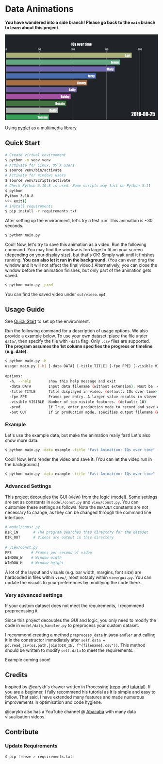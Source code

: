# Data Animations

**You have wandered into a side branch! Please go back to the `main` branch to
learn about this project.**

![Preview](preview.png)

Using [pyglet][3] as a multimedia library.

## Quick Start

```bash
# Create virtual environment
$ python -m venv venv
# Activate for Linux, OS X users
$ source venv/bin/activate
# Activate for Windows users
$ source venv/Scripts/activate
# Check Python 3.10.8 is used. Some scripts may fail on Python 3.11
$ python
Python 3.10.8
>>> exit()
# Install requirements
$ pip install -r requirements.txt
```

After setting up the environment, let's try a test run. This animation is ~30
seconds.
```bash
$ python main.py
```

Cool! Now, let's try to save this animation as a video. Run the following
command. You may find the window is too large to fit on your screen (depending
on your display size), but that's OK! Simply wait until it finishes running.
**You can also let it run in the background.** (You can even drag the window and
it will not affect the final video.) Alternatively, you can close the window
before the animation finishes, but only part of the animation gets saved.
```bash
$ python main.py -prod
```

You can find the saved video under `out/video.mp4`.

## Usage Guide

See [Quick Start](#quick-start) to set up the environment.

Run the following command for a description of usage options. We also provide a
example below. To use your own dataset, place the file under `data/`, then
specify the file with `-data` flag. Only `.csv` files are supported. **The
program assumes the 1st column specifies the progress or timeline (e.g. date).**
```bash
$ python main.py -h
usage: main.py [-h] [-data DATA] [-title TITLE] [-fpe FPE] [-visible VISIBLE] [-prod] [-out OUT]

options:
  -h, --help        show this help message and exit
  -data DATA        Input data filename (without extension). Must be .csv and reside in data/. (default: example)
  -title TITLE      Title displayed in video. (default: IQs over time)
  -fpe FPE          Frames per entry. A larger value results in slower animation. (default: 2.5)
  -visible VISIBLE  Number of top visible features. (default: 10)
  -prod             If True, enter production mode to record and save animation as .mp4 file. (default: False)
  -out OUT          If in production mode, specifies output filename (without extension). (default: video)
```

### Example

Let's use the example data, but make the animation really fast! Let's also show
more data.
```bash
$ python main.py -data example -title "Fast Animation: IQs over time" -fpe 0.5 -visible 14
```

Cool! Now, let's render the video and save it. (You can let the video run in the
background.)
```bash
$ python main.py -data example -title "Fast Animation: IQs over time" -fpe 0.5 -visible 14 -prod -out speedyvid
```

### Advanced Settings

This project decouples the GUI (view) from the logic (model). Some settings are
set as constants in `model/const.py` and `view/const.py`. You can customise
these settings as follows. Note the `DEFAULT` constants are not necessary to
change, as they can be changed through the command line interface.

```py
# model/const.py
DIR_IN       # The program searches this directory for the dataset
DIR_OUT      # Videos are output in this directory

# view/const.py
FPS         # Frames per second of video
WINDOW_W    # Window width
WINDOW_H    # Window height
```

A lot of the layout and visuals (e.g. bar width, margins, font size) are
hardcoded in files within `view/`, most notably within `view/gui.py`. You can
update the visuals to your preferences by modifying the code there.

### Very advanced settings

If your custom dataset does not meet the requirements, I recommend preprocessing
it.

Since this project decouples the GUI and logic, you only need to modify the code
in `model/data_handler.py` to preprocess your custom dataset.

I recommend creating a method `preprocess_data` in `DataHandler` and calling it
in the constructor immediately after `self.data =
pd.read_csv(os.path.join(DIR_IN, f"{filename}.csv"))`. This method should be
written to modify `self.data` to meet the requirements.

Example coming soon!

## Credits

Inspired by @carykh's drawer written in Processing ([repo][1] and
[tutorial][2]). If you are a beginner, I fully recommend his tutorial as it is
simple and easy to follow. That said, I have extended many features and made
numerous improvements in optimisation and code hygiene.

@carykh also has a YouTube channel @ [Abacaba][4] with many data visualisation
videos.

[1]: https://github.com/carykh/AbacabaTutorialDrawer
[2]: https://www.youtube.com/playlist?list=PLsRQr3mpFF3Khoca0cXA8-_tSloCwlZK8
[3]: https://pyglet.readthedocs.io/en/latest/
[4]: https://www.youtube.com/@Abacaba

## Contribute

### Update Requirements

```bash
$ pip freeze > requirements.txt
```
